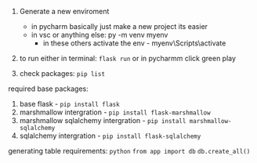 1. Generate a new enviroment
     - in pycharm basically just make a new project its easier
     - in vsc or anything else: py -m venv myenv
         - in these others activate the env - myenv\Scripts\activate

3. to run either in terminal: ```flask run``` or in pycharmm click green play

4. check packages: ```pip list```

required base packages:
1. base flask - ```pip install flask```
2. marshmallow intergration - ```pip install flask-marshmallow```
3. marshmallow sqlalchemy intergration - ```pip install marshmallow-sqlalchemy```
4. sqlalchemy intergration - ```pip install flask-sqlalchemy ```


generating table requirements:
```python```
```from app import db```
```db.create_all()```
